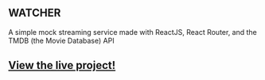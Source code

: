 ## WATCHER

A simple mock streaming service made with ReactJS, React Router, and the TMDB (the Movie Database) API

## [View the live project!](https://watcher-6ad27.web.app)
